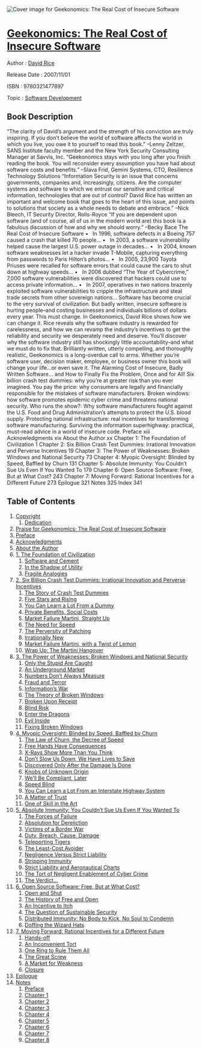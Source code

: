 ![Cover image for Geekonomics: The Real Cost of Insecure Software](https://imgdetail.ebookreading.net/cover/cover/software_development/EB9780321477897.jpg)

[Geekonomics: The Real Cost of Insecure Software](https://ebookreading.net/view/book/Geekonomics%3A+The+Real+Cost+of+Insecure+Software-EB9780321477897_1.html "Geekonomics: The Real Cost of Insecure Software")
====================================================================================================================

Author : [David Rice](https://ebookreading.net/search/author/David+Rice)

Release Date : 2007/11/01

ISBN : 9780321477897

Topic : [Software Development](https://ebookreading.net/search/category/software-development)

Book Description
-----------------

“The clarity of David’s argument and the strength of his conviction are truly inspiring. If you don’t believe the world of software affects the world in which you live, you owe it to yourself to read this book.” –Lenny Zeltzer, SANS Institute faculty member and the New York Security Consulting Manager at Savvis, Inc.
“Geekonomics stays with you long after you finish reading the book. You will reconsider every assumption you have had about software costs and benefits.” –Slava Frid, Gemini Systems, CTO, Resilience Technology Solutions
“Information Security is an issue that concerns governments, companies and, increasingly, citizens. Are the computer systems and software to which we entrust our sensitive and critical information, technologies that are out of control? David Rice has written an important and welcome book that goes to the heart of this issue, and points to solutions that society as a whole needs to debate and embrace.” –Nick Bleech, IT Security Director, Rolls-Royce
“If you are dependent upon software (and of course, all of us in the modern world are) this book is a fabulous discussion of how and why we should worry.” –Becky Bace
The Real Cost of Insecure Software
•   In 1996, software defects in a Boeing 757 caused a crash that killed 70 people…
•   In 2003, a software vulnerability helped cause the largest U.S. power outage in decades…
•   In 2004, known software weaknesses let a hacker invade T-Mobile, capturing everything from passwords to Paris Hilton’s photos…
•   In 2005, 23,900 Toyota Priuses were recalled for software errors that could cause the cars to shut down at highway speeds…
•   In 2006 dubbed “The Year of Cybercrime,” 7,000 software vulnerabilities were discovered that hackers could use to access private information…
•   In 2007, operatives in two nations brazenly exploited software vulnerabilities to cripple the infrastructure and steal trade secrets from other sovereign nations…
Software has become crucial to the very survival of civilization. But badly written, insecure software is hurting people–and costing businesses and individuals billions of dollars every year. This must change. In Geekonomics, David Rice shows how we can change it.
Rice reveals why the software industry is rewarded for carelessness, and how we can revamp the industry’s incentives to get the reliability and security we desperately need and deserve. You’ll discover why the software industry still has shockingly little accountability–and what we must do to fix that.
Brilliantly written, utterly compelling, and thoroughly realistic, Geekonomics is a long-overdue call to arms. Whether you’re software user, decision maker, employee, or business owner this book will change your life…or even save it.
The Alarming Cost of Insecure, Badly Written Software...
and How to Finally Fix the Problem, Once and for All!
Six billion crash test dummies: why you’re at greater risk than you ever imagined.
You pay the price: why consumers are legally and financially responsible for the mistakes of software manufacturers.
Broken windows: how software promotes epidemic cyber crime and threatens national security.
Who runs the show?: Why software manufacturers fought against the U.S. Food and Drug Administration’s attempts to protect the U.S. blood supply.
Protecting national infrastructure: real incentives for transforming software manufacturing.
Surviving the information superhighway: practical, must-read advice in a world of insecure code.
Preface xiii
Acknowledgments xix
About the Author xx
Chapter 1: The Foundation of Civilization 1
Chapter 2: Six Billion Crash Test Dummies: Irrational Innovation and Perverse Incentives 19
Chapter 3: The Power of Weaknesses: Broken Windows and National Security 73
Chapter 4: Myopic Oversight: Blinded by Speed, Baffled by Churn 131
Chapter 5: Absolute Immunity: You Couldn’t Sue Us Even If You Wanted To 179
Chapter 6: Open Source Software: Free, But at What Cost? 243
Chapter 7: Moving Forward: Rational Incentives for a Different Future 273
Epilogue 321
Notes 325
Index 341
              
Table of Contents
-----------------

1. [Copyright](https://ebookreading.net/view/book/Geekonomics%3A+The+Real+Cost+of+Insecure+Software-EB9780321477897_1.html)
    1. [Dedication](https://ebookreading.net/view/book/Geekonomics%3A+The+Real+Cost+of+Insecure+Software-EB9780321477897_1.html#ded01)
1. [Praise for Geekonomics: The Real Cost of Insecure Software](https://ebookreading.net/view/book/Geekonomics%3A+The+Real+Cost+of+Insecure+Software-EB9780321477897_2.html)
1. [Preface](https://ebookreading.net/view/book/Geekonomics%3A+The+Real+Cost+of+Insecure+Software-EB9780321477897_3.html)
1. [Acknowledgments](https://ebookreading.net/view/book/Geekonomics%3A+The+Real+Cost+of+Insecure+Software-EB9780321477897_4.html)
1. [About the Author](https://ebookreading.net/view/book/Geekonomics%3A+The+Real+Cost+of+Insecure+Software-EB9780321477897_5.html)
1. [1. The Foundation of Civilization](https://ebookreading.net/view/book/Geekonomics%3A+The+Real+Cost+of+Insecure+Software-EB9780321477897_6.html)
    1. [Software and Cement](https://ebookreading.net/view/book/Geekonomics%3A+The+Real+Cost+of+Insecure+Software-EB9780321477897_6.html#ch01lev1sec1)
    1. [In the Shadow of Utility](https://ebookreading.net/view/book/Geekonomics%3A+The+Real+Cost+of+Insecure+Software-EB9780321477897_6.html#ch01lev1sec2)
    1. [Fragile Analogies](https://ebookreading.net/view/book/Geekonomics%3A+The+Real+Cost+of+Insecure+Software-EB9780321477897_6.html#ch01lev1sec3)
1. [2. Six Billion Crash Test Dummies: Irrational Innovation and Perverse Incentives](https://ebookreading.net/view/book/Geekonomics%3A+The+Real+Cost+of+Insecure+Software-EB9780321477897_7.html)
    1. [The Story of Crash Test Dummies](https://ebookreading.net/view/book/Geekonomics%3A+The+Real+Cost+of+Insecure+Software-EB9780321477897_7.html#ch02lev1sec1)
    1. [Five Stars and Rising](https://ebookreading.net/view/book/Geekonomics%3A+The+Real+Cost+of+Insecure+Software-EB9780321477897_7.html#ch02lev1sec2)
    1. [You Can Learn a Lot From a Dummy](https://ebookreading.net/view/book/Geekonomics%3A+The+Real+Cost+of+Insecure+Software-EB9780321477897_7.html#ch02lev1sec3)
    1. [Private Benefits, Social Costs](https://ebookreading.net/view/book/Geekonomics%3A+The+Real+Cost+of+Insecure+Software-EB9780321477897_7.html#ch02lev1sec4)
    1. [Market Failure Martini, Straight Up](https://ebookreading.net/view/book/Geekonomics%3A+The+Real+Cost+of+Insecure+Software-EB9780321477897_7.html#ch02lev1sec5)
    1. [The Need for Speed](https://ebookreading.net/view/book/Geekonomics%3A+The+Real+Cost+of+Insecure+Software-EB9780321477897_7.html#ch02lev1sec6)
    1. [The Perversity of Patching](https://ebookreading.net/view/book/Geekonomics%3A+The+Real+Cost+of+Insecure+Software-EB9780321477897_7.html#ch02lev1sec7)
    1. [Irrationally New](https://ebookreading.net/view/book/Geekonomics%3A+The+Real+Cost+of+Insecure+Software-EB9780321477897_7.html#ch02lev1sec8)
    1. [Market Failure Martini, with a Twist of Lemon](https://ebookreading.net/view/book/Geekonomics%3A+The+Real+Cost+of+Insecure+Software-EB9780321477897_7.html#ch02lev1sec9)
    1. [Wrap Up: The Martini Hangover](https://ebookreading.net/view/book/Geekonomics%3A+The+Real+Cost+of+Insecure+Software-EB9780321477897_7.html#ch02lev1sec10)
1. [3. The Power of Weaknesses: Broken Windows and National Security](https://ebookreading.net/view/book/Geekonomics%3A+The+Real+Cost+of+Insecure+Software-EB9780321477897_8.html)
    1. [Only the Stupid Are Caught](https://ebookreading.net/view/book/Geekonomics%3A+The+Real+Cost+of+Insecure+Software-EB9780321477897_8.html#ch03lev1sec1)
    1. [An Underground Market](https://ebookreading.net/view/book/Geekonomics%3A+The+Real+Cost+of+Insecure+Software-EB9780321477897_8.html#ch03lev1sec2)
    1. [Numbers Don’t Always Measure](https://ebookreading.net/view/book/Geekonomics%3A+The+Real+Cost+of+Insecure+Software-EB9780321477897_8.html#ch03lev1sec3)
    1. [Fraud and Terror](https://ebookreading.net/view/book/Geekonomics%3A+The+Real+Cost+of+Insecure+Software-EB9780321477897_8.html#ch03lev1sec4)
    1. [Information’s War](https://ebookreading.net/view/book/Geekonomics%3A+The+Real+Cost+of+Insecure+Software-EB9780321477897_8.html#ch03lev1sec5)
    1. [The Theory of Broken Windows](https://ebookreading.net/view/book/Geekonomics%3A+The+Real+Cost+of+Insecure+Software-EB9780321477897_8.html#ch03lev1sec6)
    1. [Broken Upon Receipt](https://ebookreading.net/view/book/Geekonomics%3A+The+Real+Cost+of+Insecure+Software-EB9780321477897_8.html#ch03lev1sec7)
    1. [Blind Risk](https://ebookreading.net/view/book/Geekonomics%3A+The+Real+Cost+of+Insecure+Software-EB9780321477897_8.html#ch03lev1sec8)
    1. [Enter the Dragons](https://ebookreading.net/view/book/Geekonomics%3A+The+Real+Cost+of+Insecure+Software-EB9780321477897_8.html#ch03lev1sec9)
    1. [Evil Inside](https://ebookreading.net/view/book/Geekonomics%3A+The+Real+Cost+of+Insecure+Software-EB9780321477897_8.html#ch03lev1sec10)
    1. [Fixing Broken Windows](https://ebookreading.net/view/book/Geekonomics%3A+The+Real+Cost+of+Insecure+Software-EB9780321477897_8.html#ch03lev1sec11)
1. [4. Myopic Oversight: Blinded by Speed, Baffled by Churn](https://ebookreading.net/view/book/Geekonomics%3A+The+Real+Cost+of+Insecure+Software-EB9780321477897_9.html)
    1. [The Law of Churn, the Decree of Speed](https://ebookreading.net/view/book/Geekonomics%3A+The+Real+Cost+of+Insecure+Software-EB9780321477897_9.html#ch04lev1sec1)
    1. [Free Hands Have Consequences](https://ebookreading.net/view/book/Geekonomics%3A+The+Real+Cost+of+Insecure+Software-EB9780321477897_9.html#ch04lev1sec2)
    1. [X-Rays Show More Than You Think](https://ebookreading.net/view/book/Geekonomics%3A+The+Real+Cost+of+Insecure+Software-EB9780321477897_9.html#ch04lev1sec3)
    1. [Don’t Slow Us Down, We Have Lives to Save](https://ebookreading.net/view/book/Geekonomics%3A+The+Real+Cost+of+Insecure+Software-EB9780321477897_9.html#ch04lev1sec4)
    1. [Discovered Only After the Damage Is Done](https://ebookreading.net/view/book/Geekonomics%3A+The+Real+Cost+of+Insecure+Software-EB9780321477897_9.html#ch04lev1sec5)
    1. [Knobs of Unknown Origin](https://ebookreading.net/view/book/Geekonomics%3A+The+Real+Cost+of+Insecure+Software-EB9780321477897_9.html#ch04lev1sec6)
    1. [We’ll Be Compliant, Later](https://ebookreading.net/view/book/Geekonomics%3A+The+Real+Cost+of+Insecure+Software-EB9780321477897_9.html#ch04lev1sec7)
    1. [Speed Blind](https://ebookreading.net/view/book/Geekonomics%3A+The+Real+Cost+of+Insecure+Software-EB9780321477897_9.html#ch04lev1sec8)
    1. [You Can Learn a Lot From an Interstate Highway System](https://ebookreading.net/view/book/Geekonomics%3A+The+Real+Cost+of+Insecure+Software-EB9780321477897_9.html#ch04lev1sec9)
    1. [A Matter of Trust](https://ebookreading.net/view/book/Geekonomics%3A+The+Real+Cost+of+Insecure+Software-EB9780321477897_9.html#ch04lev1sec10)
    1. [One of Skill in the Art](https://ebookreading.net/view/book/Geekonomics%3A+The+Real+Cost+of+Insecure+Software-EB9780321477897_9.html#ch04lev1sec11)
1. [5. Absolute Immunity: You Couldn’t Sue Us Even If You Wanted To](https://ebookreading.net/view/book/Geekonomics%3A+The+Real+Cost+of+Insecure+Software-EB9780321477897_10.html)
    1. [The Forces of Failure](https://ebookreading.net/view/book/Geekonomics%3A+The+Real+Cost+of+Insecure+Software-EB9780321477897_10.html#ch05lev1sec1)
    1. [Absolution for Dereliction](https://ebookreading.net/view/book/Geekonomics%3A+The+Real+Cost+of+Insecure+Software-EB9780321477897_10.html#ch05lev1sec2)
    1. [Victims of a Border War](https://ebookreading.net/view/book/Geekonomics%3A+The+Real+Cost+of+Insecure+Software-EB9780321477897_10.html#ch05lev1sec3)
    1. [Duty, Breach, Cause, Damage](https://ebookreading.net/view/book/Geekonomics%3A+The+Real+Cost+of+Insecure+Software-EB9780321477897_10.html#ch05lev1sec4)
    1. [Teleporting Tigers](https://ebookreading.net/view/book/Geekonomics%3A+The+Real+Cost+of+Insecure+Software-EB9780321477897_10.html#ch05lev1sec5)
    1. [The Least-Cost Avoider](https://ebookreading.net/view/book/Geekonomics%3A+The+Real+Cost+of+Insecure+Software-EB9780321477897_10.html#ch05lev1sec6)
    1. [Negligence Versus Strict Liability](https://ebookreading.net/view/book/Geekonomics%3A+The+Real+Cost+of+Insecure+Software-EB9780321477897_10.html#ch05lev1sec7)
    1. [Stripping Immunity](https://ebookreading.net/view/book/Geekonomics%3A+The+Real+Cost+of+Insecure+Software-EB9780321477897_10.html#ch05lev1sec8)
    1. [Strict Liability and Aeronautical Charts](https://ebookreading.net/view/book/Geekonomics%3A+The+Real+Cost+of+Insecure+Software-EB9780321477897_10.html#ch05lev1sec9)
    1. [The Tort of Negligent Enablement of Cyber Crime](https://ebookreading.net/view/book/Geekonomics%3A+The+Real+Cost+of+Insecure+Software-EB9780321477897_10.html#ch05lev1sec10)
    1. [The Verdict...](https://ebookreading.net/view/book/Geekonomics%3A+The+Real+Cost+of+Insecure+Software-EB9780321477897_10.html#ch05lev1sec11)
1. [6. Open Source Software: Free, But at What Cost?](https://ebookreading.net/view/book/Geekonomics%3A+The+Real+Cost+of+Insecure+Software-EB9780321477897_11.html)
    1. [Open and Shut](https://ebookreading.net/view/book/Geekonomics%3A+The+Real+Cost+of+Insecure+Software-EB9780321477897_11.html#ch06lev1sec1)
    1. [The History of Free and Open](https://ebookreading.net/view/book/Geekonomics%3A+The+Real+Cost+of+Insecure+Software-EB9780321477897_11.html#ch06lev1sec2)
    1. [An Incentive to Itch](https://ebookreading.net/view/book/Geekonomics%3A+The+Real+Cost+of+Insecure+Software-EB9780321477897_11.html#ch06lev1sec3)
    1. [The Question of Sustainable Security](https://ebookreading.net/view/book/Geekonomics%3A+The+Real+Cost+of+Insecure+Software-EB9780321477897_11.html#ch06lev1sec4)
    1. [Distributed Immunity: No Body to Kick, No Soul to Condemn](https://ebookreading.net/view/book/Geekonomics%3A+The+Real+Cost+of+Insecure+Software-EB9780321477897_11.html#ch06lev1sec5)
    1. [Doffing the Wizard Hats](https://ebookreading.net/view/book/Geekonomics%3A+The+Real+Cost+of+Insecure+Software-EB9780321477897_11.html#ch06lev1sec6)
1. [7. Moving Forward: Rational Incentives for a Different Future](https://ebookreading.net/view/book/Geekonomics%3A+The+Real+Cost+of+Insecure+Software-EB9780321477897_12.html)
    1. [Hands-off](https://ebookreading.net/view/book/Geekonomics%3A+The+Real+Cost+of+Insecure+Software-EB9780321477897_12.html#ch07lev1sec1)
    1. [An Inconvenient Tort](https://ebookreading.net/view/book/Geekonomics%3A+The+Real+Cost+of+Insecure+Software-EB9780321477897_12.html#ch07lev1sec2)
    1. [One Ring to Rule Them All](https://ebookreading.net/view/book/Geekonomics%3A+The+Real+Cost+of+Insecure+Software-EB9780321477897_12.html#ch07lev1sec3)
    1. [The Great Screw](https://ebookreading.net/view/book/Geekonomics%3A+The+Real+Cost+of+Insecure+Software-EB9780321477897_12.html#ch07lev1sec4)
    1. [A Market for Weakness](https://ebookreading.net/view/book/Geekonomics%3A+The+Real+Cost+of+Insecure+Software-EB9780321477897_12.html#ch07lev1sec5)
    1. [Closure](https://ebookreading.net/view/book/Geekonomics%3A+The+Real+Cost+of+Insecure+Software-EB9780321477897_12.html#ch07lev1sec6)
1. [Epilogue](https://ebookreading.net/view/book/Geekonomics%3A+The+Real+Cost+of+Insecure+Software-EB9780321477897_13.html)
1. [Notes](https://ebookreading.net/view/book/Geekonomics%3A+The+Real+Cost+of+Insecure+Software-EB9780321477897_14.html)
    1. [Preface](https://ebookreading.net/view/book/Geekonomics%3A+The+Real+Cost+of+Insecure+Software-EB9780321477897_14.html#app02lev1sec1)
    1. [Chapter 1](https://ebookreading.net/view/book/Geekonomics%3A+The+Real+Cost+of+Insecure+Software-EB9780321477897_14.html#app02lev1sec2)
    1. [Chapter 2](https://ebookreading.net/view/book/Geekonomics%3A+The+Real+Cost+of+Insecure+Software-EB9780321477897_14.html#app02lev1sec3)
    1. [Chapter 3](https://ebookreading.net/view/book/Geekonomics%3A+The+Real+Cost+of+Insecure+Software-EB9780321477897_14.html#app02lev1sec4)
    1. [Chapter 4](https://ebookreading.net/view/book/Geekonomics%3A+The+Real+Cost+of+Insecure+Software-EB9780321477897_14.html#app02lev1sec5)
    1. [Chapter 5](https://ebookreading.net/view/book/Geekonomics%3A+The+Real+Cost+of+Insecure+Software-EB9780321477897_14.html#app02lev1sec6)
    1. [Chapter 6](https://ebookreading.net/view/book/Geekonomics%3A+The+Real+Cost+of+Insecure+Software-EB9780321477897_14.html#app02lev1sec7)
    1. [Chapter 7](https://ebookreading.net/view/book/Geekonomics%3A+The+Real+Cost+of+Insecure+Software-EB9780321477897_14.html#app02lev1sec8)
    1. [Chapter 8](https://ebookreading.net/view/book/Geekonomics%3A+The+Real+Cost+of+Insecure+Software-EB9780321477897_14.html#app02lev1sec9)

